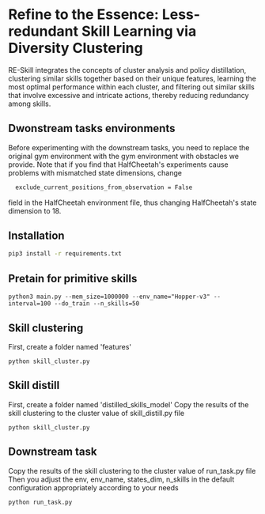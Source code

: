 # Refine to the Essence: Less-redundant Skill Learning via Diversity Clustering

RE-Skill integrates the concepts of cluster analysis and policy distillation, clustering similar skills together based on their unique features, learning the most optimal performance within each cluster, and filtering out similar skills that involve excessive and intricate actions, thereby reducing redundancy among skills.
## Dwonstream tasks environments
Before experimenting with the downstream tasks, you need to replace the original gym environment with the gym environment with obstacles we provide.
Note that if you find that HalfCheetah's experiments cause problems with mismatched state dimensions, change
```bash
  exclude_current_positions_from_observation = False
  ```
  field in the HalfCheetah environment file, thus changing HalfCheetah's state dimension to 18.

## Installation
```bash
pip3 install -r requirements.txt
```

## Pretain for primitive skills
```shell
python3 main.py --mem_size=1000000 --env_name="Hopper-v3" --interval=100 --do_train --n_skills=50
```
## Skill clustering
First, create a folder named 'features'
```shell
python skill_cluster.py
```
## Skill distill
First, create a folder named 'distilled_skills_model'
Copy the results of the skill clustering to the cluster value of skill_distill.py file 
```shell
python skill_cluster.py
```
## Downstream task
Copy the results of the skill clustering to the cluster value of run_task.py file 
Then you adjust the env, env_name, states_dim, n_skills in the default configuration appropriately according to your needs
```shell
python run_task.py
```